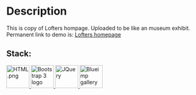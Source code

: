 # Description
This is copy of Lofters hompage. Uploaded to be like an museum exhibit.
Permanent link to demo is: [Lofters homepage](https://pokinbara-german.github.io/lofters-homepage-old/)

## Stack:
<a href="https://ru.wikipedia.org/wiki/HTML">
     <img src="https://user-images.githubusercontent.com/60598547/119217439-c0286e00-bac9-11eb-9c92-93f36757f533.png" 
          alt="HTML.png"
          width="60">
</a>

<a href="https://getbootstrap.com/">
    <img src="https://getbootstrap.com/docs/3.4/assets/brand/bootstrap-solid.svg"
         alt="Bootstrap 3 logo"
         width="60">
</a>

<a href="https://jquery.com/">
    <img src="https://openjsf.org/wp-content/uploads/sites/84/2019/10/jquery-logo-vertical_large_square.png"
         alt="JQuery"
         width="60">
</a>

<a href="https://blueimp.github.io/Gallery/">
    <img src="https://ckeditor.com/cke4/sites/default/files/styles/logo/public/blueimpgallery/blueimp-gallery.jpg"
         alt="Blueimp gallery"
         width="60">
</a>
